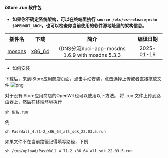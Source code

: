 #### iStore .run 软件包
* **如果你不确定系统架构，可以在终端里执行 `source /etc/os-release;echo $OPENWRT_ARCH`，也可以检查你当前使用的软件源地址里的架构信息。**

<table align="center">
<tr align="center">
    <th align="center">插件名</th>
    <th align="center">下载</th>
    <th align="center">简介</th>
    <th align="center">编译日期</th>
</tr>
<tr align="center">
    <td rowspan="1"; align="center"><a href="https://github.com/sbwml/luci-app-mosdns">mosdns</a></td>
    <td align="center"><a href="https://github.com/bcseputetto/Are-u-ok/raw/master/packages_24.10/x86_64/mosdns_5.3.3-3_x86_64_luci_1.6.9_sdk_24.10.0_all.run">x86_64</a></td>
    <td align="center">(DNS分流)luci-app-mosdns 1.6.9 with mosdns 5.3.3</td>
    <td align="center">2025-01-19</td>
</tr>
</table>

* 如何安装

下载后，来到iStore应用商店页面，点击手动安装，点击选择上传或者直接拖放文件
![png](https://cdn.jsdelivr.net/gh/bcseputetto/Are-u-ok@master/packages/install.png)

对于没有iStore应用商店的OpenWrt也可以使用以下方法。
将 .run 文件上传到路由器上，然后在终端环境执行
```console
sh 包名.run
```
例
```console
sh PassWall_4.71-2_x86_64_all_sdk_22.03.5.run
```
如果文件不在当前路径记得填写路径，下例
```console
sh /tmp/upload/PassWall_4.71-2_x86_64_all_sdk_22.03.5.run
```
